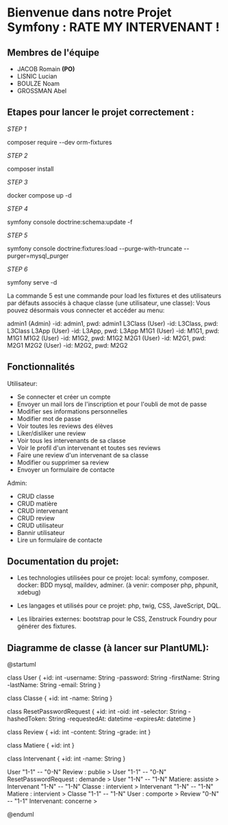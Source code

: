 # Bienvenue dans notre Projet Symfony : RATE MY INTERVENANT !

## Membres de l'équipe

- JACOB Romain **(PO)**
- LISNIC Lucian 
- BOULZE Noam
- GROSSMAN Abel


## Etapes pour lancer le projet correctement : 

_STEP 1_ 

 composer require --dev orm-fixtures

_STEP 2_ 

composer install 

_STEP 3_ 

docker compose up -d

_STEP 4_ 

symfony console doctrine:schema:update -f

_STEP 5_ 

symfony console doctrine:fixtures:load --purge-with-truncate --purger=mysql_purger 

_STEP 6_ 

symfony serve -d

La commande 5 est une commande pour load les fixtures et des utilisateurs par défauts associés à chaque classe (une utilisateur, une classe): 
Vous pouvez désormais vous connecter et accéder au menu:
  
admin1 (Admin) -id: admin1, pwd: admin1
L3Class (User) -id: L3Class, pwd: L3Class
L3App (User) -id: L3App, pwd: L3App
M1G1 (User) -id: M1G1, pwd: M1G1
M1G2 (User) -id: M1G2, pwd: M1G2
M2G1 (User) -id: M2G1, pwd: M2G1
M2G2 (User) -id: M2G2, pwd: M2G2

## Fonctionnalités

Utilisateur:
- Se connecter et créer un compte
- Envoyer un mail lors de l'inscription et pour l'oubli de mot de passe
- Modifier ses informations personnelles
- Modifier mot de passe
- Voir toutes les reviews des élèves
- Liker/disliker une review
- Voir tous les intervenants de sa classe
- Voir le profil d'un intervenant et toutes ses reviews
- Faire une review d'un intervenant de sa classe
- Modifier ou supprimer sa review
- Envoyer un formulaire de contacte

Admin:
- CRUD classe
- CRUD matière
- CRUD intervenant
- CRUD review
- CRUD utilisateur 
- Bannir utilisateur
- Lire un formulaire de contacte


## Documentation du projet:

- Les technologies utilisées pour ce projet: 
local: symfony, composer.
docker: BDD mysql, maildev, adminer. (à venir: composer php, phpunit, xdebug)

- Les langages et utilisés pour ce projet: 
php, twig, CSS, JaveScript, DQL.

- Les librairies externes: 
bootstrap pour le CSS, Zenstruck Foundry pour générer des fixtures.


## Diagramme de classe (à lancer sur PlantUML):
@startuml

class User {
  +id: int
  -username: String
  -password: String
  -firstName: String
  -lastName: String
  -email: String
}

class Classe {
  +id: int
  -name: String
}

class ResetPasswordRequest {
  +id: int
  -oid: int
  -selector: String
  -hashedToken: String
  -requestedAt: datetime
  -expiresAt: datetime
}

class Review {
  +id: int
  -content: String
  -grade: int
}

class Matiere {
  +id: int
}

class Intervenant {
  +id: int
  -name: String
}

User "1-1" -- "0-N" Review : publie >
User "1-1" -- "0-N" ResetPasswordRequest : demande >
User "1-N" -- "1-N" Matiere: assiste >
Intervenant "1-N" -- "1-N" Classe : intervient >
Intervenant "1-N" -- "1-N" Matiere : intervient >
Classe "1-1" -- "1-N" User : comporte >
Review "0-N" -- "1-1" Intervenant: concerne >

@enduml

